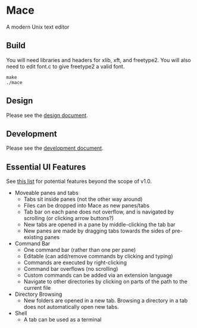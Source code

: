 # Mace
A modern Unix text editor

## Build

You will need libraries and headers for xlib, xft, and freetype2.
You will also need to edit font.c to give freetype2 a valid font.

```
make
./mace
```

## Design
Please see the [design document](https://github.com/DandyHQ/mace/wiki/Design).

## Development
Please see the [development document](https://github.com/DandyHQ/mace/wiki/Development).

## Essential UI Features

See [this list](https://dandyhq.github.io/features.html) for potential features beyond the scope of v1.0.

* Moveable panes and tabs
  * Tabs sit inside panes (not the other way around)
  * Files can be dropped into Mace as new panes/tabs
  * Tab bar on each pane does not overflow, and is navigated by scrolling (or clicking arrow buttons?)
  * New tabs are opened in a pane by middle-clicking the tab bar
  * New panes are made by dragging tabs towards the sides of pre-existing panes
* Command Bar
  * One command bar (rather than one per pane)
  * Editable (can add/remove commands by clicking and typing)
  * Commands are executed by right-clicking
  * Command bar overflows (no scrolling)
  * Custom commands can be added via an extension language
  * Navigate to other directories by clicking on parts of the path to the current file
* Directory Browsing
  * New folders are opened in a new tab. Browsing a directory in a tab does not automatically open new tabs.
* Shell
  * A tab can be used as a terminal


